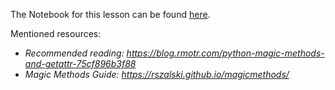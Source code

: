 
The Notebook for this lesson can be found [here](https://github.com/rmotr-curriculum/base-python-curriculum/blob/master/unit-16-advanced-oop/lesson-13-magic-methods/Magic%20Methods.ipynb).

Mentioned resources:

* _Recommended reading: https://blog.rmotr.com/python-magic-methods-and-getattr-75cf896b3f88_
* _Magic Methods Guide: https://rszalski.github.io/magicmethods/_
